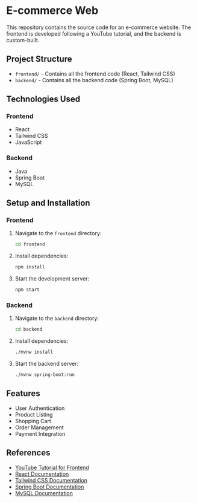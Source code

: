 # E-commerce Web

This repository contains the source code for an e-commerce website. The frontend is developed following a YouTube tutorial, and the backend is custom-built.

## Project Structure

- `frontend/` - Contains all the frontend code (React, Tailwind CSS)
- `backend/` - Contains all the backend code (Spring Boot, MySQL)

## Technologies Used

### Frontend

- React
- Tailwind CSS
- JavaScript

### Backend

- Java
- Spring Boot
- MySQL

## Setup and Installation

### Frontend

1. Navigate to the `frontend` directory:
   ```bash
   cd frontend
   ```
2. Install dependencies:
   ```bash
   npm install
   ```
3. Start the development server:
   ```bash
   npm start
   ```

### Backend

1. Navigate to the `backend` directory:
   ```bash
   cd backend
   ```
2. Install dependencies:
   ```bash
   ./mvnw install
   ```
3. Start the backend server:
   ```bash
   ./mvnw spring-boot:run
   ```

## Features

- User Authentication
- Product Listing
- Shopping Cart
- Order Management
- Payment Integration

## References

- [YouTube Tutorial for Frontend](https://youtu.be/EkRuAOsmXm0?si=6r8EzcFPzsJdSnJr)
- [React Documentation](https://reactjs.org/docs/getting-started.html)
- [Tailwind CSS Documentation](https://tailwindcss.com/docs)
- [Spring Boot Documentation](https://spring.io/projects/spring-boot)
- [MySQL Documentation](https://dev.mysql.com/doc/)
